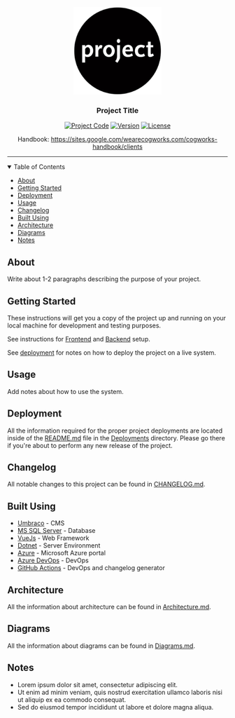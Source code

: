 <p align="center">
  <a href="" rel="noopener">
  <img width="200px" height="200px" src="Docs/img/logo.jpg" alt="Project logo"></a>
</p>

<h3 align="center">Project Title</h3>

<div align="center">

[![Project Code](https://img.shields.io/static/v1?label=project%20code&message=project--code&color=lightgray&style=flat-square)](https://sites.google.com/wearecogworks.com/cogworks-handbook/clients/template-client-landing) [![Version](https://img.shields.io/static/v1?label=&message=version&color=informational&style=flat-square)](https://github.com/thecogworks/cog-project-boilerplate/releases) [![License](https://img.shields.io/badge/license-MIT-4c9182.svg)](LICENSE.md)

Handbook: https://sites.google.com/wearecogworks.com/cogworks-handbook/clients

</div>

---

<details open="open">
<summary>Table of Contents</summary>

- [About](#about)
- [Getting Started](#getting_started)
- [Deployment](#deployment)
- [Usage](#usage)
- [Changelog](#changelog)
- [Built Using](#built_using)
- [Architecture](#architecture)
- [Diagrams](#diagrams)
- [Notes](#notes)

</details>

## About <a name = "about"></a>

Write about 1-2 paragraphs describing the purpose of your project.

## Getting Started <a name = "getting_started"></a>

These instructions will get you a copy of the project up and running on your local machine for development and testing purposes.

See instructions for [Frontend](Frontend/README.md) and [Backend](Source/README.md) setup.

See [deployment](#deployment) for notes on how to deploy the project on a live system.

## Usage <a name="usage"></a>

Add notes about how to use the system.

## Deployment <a name = "deployment"></a>

All the information required for the proper project deployments are located inside of the [README.md](Deployment/README.md) file in the [Deployments](Deployment/) directory. Please go there if you're about to perform any new release of the project.

## Changelog <a name = "changelog"></a>

All notable changes to this project can be found in [CHANGELOG.md](CHANGELOG.md).

## Built Using <a name = "built_using"></a>

- [Umbraco](https://umbraco.com/) - CMS
- [MS SQL Server](https://www.microsoft.com/en-US/sql-server/) - Database
- [VueJs](https://vuejs.org/) - Web Framework
- [Dotnet](https://dotnet.microsoft.com/apps/aspnet) - Server Environment
- [Azure](https://azure.microsoft.com/en-us/features/azure-portal/) - Microsoft Azure portal
- [Azure DevOps](https://azure.microsoft.com/en-us/services/devops/) - DevOps
- [GitHub Actions](https://docs.github.com/en/free-pro-team@latest/actions) - DevOps and changelog generator

## Architecture <a name = "architecture"></a>

All the information about architecture can be found in [Architecture.md](Docs/Architecture.md).

## Diagrams <a name = "diagrams"></a>

All the information about diagrams can be found in [Diagrams.md](Docs/Diagrams.md).

## Notes <a name = "notes"></a>

- Lorem ipsum dolor sit amet, consectetur adipiscing elit.
- Ut enim ad minim veniam, quis nostrud exercitation ullamco laboris nisi ut aliquip ex ea commodo consequat.
- Sed do eiusmod tempor incididunt ut labore et dolore magna aliqua.
